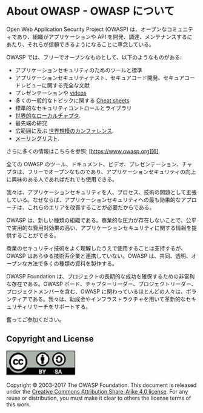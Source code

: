 About OWASP - OWASP について
===========

Open Web Application Security Project (OWASP) は、オープンなコミュニティであり、組織がアプリケーションや API を開発、調達、メンテナンスするにあたり、それらが信頼できるようになることに専念している。

OWASP では、フリーでオープンなものとして、以下のようなものがある:

* アプリケーションセキュリティのためのツールと標準
* アプリケーションセキュリティテスト、セキュアコード開発、セキュアコードレビューに関する完全な文献
* プレゼンテーションや [videos][1]
* 多くの一般的なトピックに関する [Cheat sheets][2]
* 標準的なセキュリティコントロールとライブラリ
* [世界的なローカルチャプタ][3].
* 最先端の研究
* 広範囲に及ぶ [世界規模のカンファレンス][4].
* [メーリングリスト][5].

さらに多くの情報はこちらを参照: [https://www.owasp.org][6].

全ての OWASP のツール、ドキュメント、ビデオ、プレゼンテーション、チャプタは、フリーでオープンなものであり、アプリケーションセキュリティの向上に興味のある人であればだれでも使用できる。

我々は、アプリケーションセキュリティを人、プロセス、技術の問題として主張している。なぜならば、アプリケーションセキュリティへの最も効果的なアプローチは、これらのエリアを改善することが必要だからである。

OWASP は、新しい種類の組織である。商業的な圧力が存在しないことで、公平で実用的な費用対効果の高い、アプリケーションセキュリティに関する情報を提供することができる。

商業のセキュリティ技術をよく理解したうえで使用することは支持するが、OWASP はあらゆる技術系企業と連携していない。OWASP は、共同、透明、オープンな方法で多くの種類の資料を製作する。

OWASP Foundation は、プロジェクトの長期的な成功を確保するための非営利な存在である。OWASP ボード、チャプターリーダー、プロジェクトリーダー、プロジェクトメンバーを含む、OWASP に関わっているほとんどの人々は、ボランティアである。我々は、助成金やインフラストラクチャを用いて革新的なセキュリティリサーチをサポートする。

奮ってご参加ください。

## Copyright and License

![license](images/license.png)

Copyright © 2003-2017 The OWASP Foundation. This document is released under the
[Creative Commons Attribution Share-Alike 4.0 license][7]. For any reuse or
distribution, you must make it clear to others the license terms of this work.

[1]: https://www.youtube.com/user/OWASPGLOBAL
[2]: https://www.owasp.org/index.php/OWASP_Cheat_Sheet_Series
[3]: https://www.owasp.org/index.php/OWASP_Chapter
[4]: https://www.owasp.org/index.php/Category:OWASP_AppSec_Conference
[5]: https://lists.owasp.org/mailman/listinfo
[6]: https://www.owasp.org
[7]: http://creativecommons.org/licenses/by-sa/4.0/
